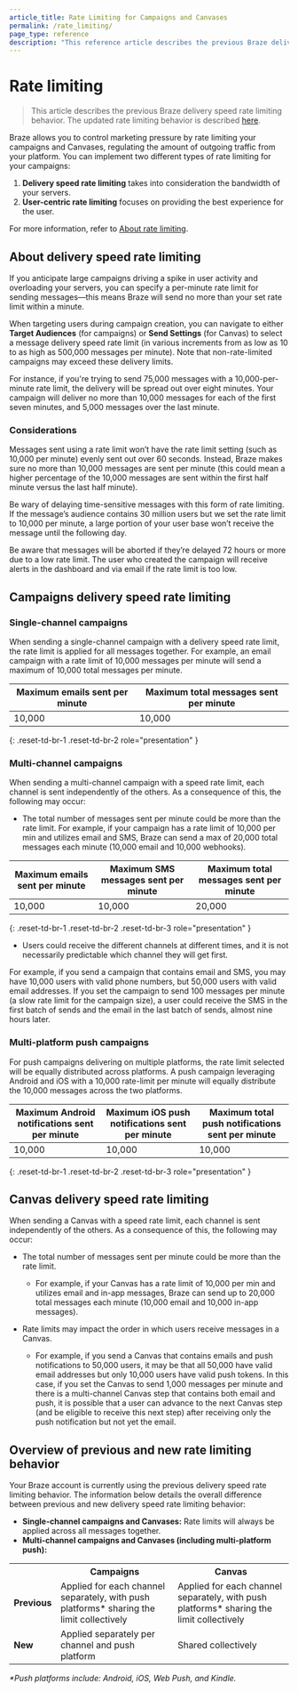 ```yaml
---
article_title: Rate Limiting for Campaigns and Canvases
permalink: /rate_limiting/
page_type: reference
description: "This reference article describes the previous Braze delivery speed rate limiting behavior."
---
```


# Rate limiting

> This article describes the previous Braze delivery speed rate limiting behavior. The updated rate limiting behavior is described [here]({{site.baseurl}}/user_guide/engagement_tools/campaigns/building_campaigns/rate-limiting#rate-limiting).

Braze allows you to control marketing pressure by rate limiting your campaigns and Canvases, regulating the amount of outgoing traffic from your platform. You can implement two different types of rate limiting for your campaigns:

1. **Delivery speed rate limiting** takes into consideration the bandwidth of your servers.
2. **User-centric rate limiting** focuses on providing the best experience for the user. 

For more information, refer to [About rate limiting]({{site.baseurl}}/user_guide/engagement_tools/campaigns/building_campaigns/rate-limiting/#about-rate-limiting).

## About delivery speed rate limiting

If you anticipate large campaigns driving a spike in user activity and overloading your servers, you can specify a per-minute rate limit for sending messages&#8212;this means Braze will send no more than your set rate limit within a minute. 

When targeting users during campaign creation, you can navigate to either **Target Audiences** (for campaigns) or **Send Settings** (for Canvas) to select a message delivery speed rate limit (in various increments from as low as 10 to as high as 500,000 messages per minute). Note that non-rate-limited campaigns may exceed these delivery limits.

For instance, if you're trying to send 75,000 messages with a 10,000-per-minute rate limit, the delivery will be spread out over eight minutes. Your campaign will deliver no more than 10,000 messages for each of the first seven minutes, and 5,000 messages over the last minute. 

### Considerations

Messages sent using a rate limit won’t have the rate limit setting (such as 10,000 per minute) evenly sent out over 60 seconds. Instead, Braze makes sure no more than 10,000 messages are sent per minute (this could mean a higher percentage of the 10,000 messages are sent within the first half minute versus the last half minute). 

Be wary of delaying time-sensitive messages with this form of rate limiting. If the message’s audience contains 30 million users but we set the rate limit to 10,000 per minute, a large portion of your user base won’t receive the message until the following day. 

Be aware that messages will be aborted if they’re delayed 72 hours or more due to a low rate limit. The user who created the campaign will receive alerts in the dashboard and via email if the rate limit is too low.

## Campaigns delivery speed rate limiting

### Single-channel campaigns

When sending a single-channel campaign with a delivery speed rate limit, the rate limit is applied for all messages together. For example, an email campaign with a rate limit of 10,000 messages per minute will send a maximum of 10,000 total messages per minute.


| Maximum emails sent per minute | Maximum total messages sent per minute |
|--------------------------------|----------------------------------------|
| 10,000                         | 10,000                                 |
{: .reset-td-br-1 .reset-td-br-2 role="presentation" }

### Multi-channel campaigns

When sending a multi-channel campaign with a speed rate limit, each channel is sent independently of the others. As a consequence of this, the following may occur:

- The total number of messages sent per minute could be more than the rate limit. For example, if your campaign has a rate limit of 10,000 per min and utilizes email and SMS, Braze can send a max of 20,000 total messages each minute (10,000 email and 10,000 webhooks).

| Maximum emails sent per minute | Maximum SMS messages sent per minute | Maximum total messages sent per minute |
|--------------------------------|--------------------------------------|----------------------------------------|
| 10,000                         | 10,000                               | 20,000                                 |
{: .reset-td-br-1 .reset-td-br-2 .reset-td-br-3 role="presentation" }

- Users could receive the different channels at different times, and it is not necessarily predictable which channel they will get first. 

For example, if you send a campaign that contains email and SMS, you may have 10,000 users with valid phone numbers, but 50,000 users with valid email addresses. If you set the campaign to send 100 messages per minute (a slow rate limit for the campaign size), a user could receive the SMS in the first batch of sends and the email in the last batch of sends, almost nine hours later.

### Multi-platform push campaigns

For push campaigns delivering on multiple platforms, the rate limit selected will be equally distributed across platforms. A push campaign leveraging Android and iOS with a 10,000 rate-limit per minute will equally distribute the 10,000 messages across the two platforms.

| Maximum Android notifications sent per minute | Maximum iOS push notifications sent per minute | Maximum total push notifications sent per minute |
|--------------------------------|--------------------------------------|----------------------------------------|
| 10,000                         | 10,000                               | 10,000                                 |
{: .reset-td-br-1 .reset-td-br-2 .reset-td-br-3 role="presentation" }

## Canvas delivery speed rate limiting

When sending a Canvas with a speed rate limit, each channel is sent independently of the others. As a consequence of this, the following may occur:

- The total number of messages sent per minute could be more than the rate limit. 
    - For example, if your Canvas has a rate limit of 10,000 per min and utilizes email and in-app messages, Braze can send up to 20,000 total messages each minute (10,000 email and 10,000 in-app messages).

- Rate limits may impact the order in which users receive messages in a Canvas. 
    - For example, if you send a Canvas that contains emails and push notifications to 50,000 users, it may be that all 50,000 have valid email addresses but only 10,000 users have valid push tokens. In this case, if you set the Canvas to send 1,000 messages per minute and there is a multi-channel Canvas step that contains both email and push, it is possible that a user can advance to the next Canvas step (and be eligible to receive this next step) after receiving only the push notification but not yet the email. 

## Overview of previous and new rate limiting behavior

Your Braze account is currently using the previous delivery speed rate limiting behavior. The information below details the overall difference between previous and new delivery speed rate limiting behavior:

- **Single-channel campaigns and Canvases:** Rate limits will always be applied across all messages together.
- **Multi-channel campaigns and Canvases (including multi-platform push):**


<style>
table td {
    word-break: normal;
}
</style>

<table>
  <tr>
    <th></th>
    <th><b>Campaigns</b></th>
    <th><b>Canvas</b></th>
  </tr>
  <tr>
    <td><b>Previous</b></td>
    <td>Applied for each channel separately, with push platforms* sharing the limit collectively</td>
    <td>Applied for each channel separately, with push platforms* sharing the limit collectively</td>
  </tr>
  <tr>
    <td><b>New</b></td>
    <td>Applied separately per channel and push platform</td>
    <td>Shared collectively</td>
  </tr>
</table>

_*Push platforms include: Android, iOS, Web Push, and Kindle._